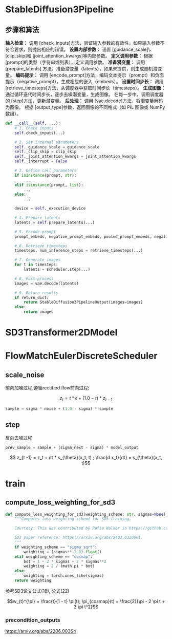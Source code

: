 # StableDiffusion3Pipeline
## 步骤和算法
**输入检查：**
调用 [check_inputs]方法，验证输入参数的有效性。如果输入参数不符合要求，则抛出相应的错误。
**设置内部参数：**
设置 [guidance_scale]\、[clip_skip]和 [joint_attention_kwargs]等内部参数。
**定义调用参数：**
根据 [prompt]的类型（字符串或列表），定义调用参数。
**准备潜变量：**
调用 [prepare_latents] 方法，准备潜变量（latents），如果未提供，则生成随机潜变量。
**编码提示：**
调用 [encode_prompt]方法，编码文本提示（prompt）和负面提示（negative_prompt），生成相应的嵌入（embeds）。
**设置时间步长：**
调用 [retrieve_timesteps]方法，从调度器中获取时间步长（timesteps）。
**生成图像：**
通过循环迭代时间步长，逐步去噪潜变量，生成图像。
在每一步中，调用调度器的 [step]方法，更新潜变量。
**后处理：**
调用 [vae.decode]方法，将潜变量解码为图像。
根据 [output_type]参数，返回图像的不同格式（如 PIL 图像或 NumPy 数组）。

```python
def __call__(self, ...):
    # 1. Check inputs
    self.check_inputs(...)

    # 2. Set internal parameters
    self._guidance_scale = guidance_scale
    self._clip_skip = clip_skip
    self._joint_attention_kwargs = joint_attention_kwargs
    self._interrupt = False

    # 3. Define call parameters
    if isinstance(prompt, str):
        ...
    elif isinstance(prompt, list):
        ...
    else:
        ...

    device = self._execution_device

    # 4. Prepare latents
    latents = self.prepare_latents(...)

    # 5. Encode prompt
    prompt_embeds, negative_prompt_embeds, pooled_prompt_embeds, negative_pooled_prompt_embeds = self.encode_prompt(...)

    # 6. Retrieve timesteps
    timesteps, num_inference_steps = retrieve_timesteps(...)

    # 7. Generate images
    for t in timesteps:
        latents = scheduler.step(...)

    # 8. Post-process
    images = vae.decode(latents)

    # 9. Return results
    if return_dict:
        return StableDiffusion3PipelineOutput(images=images)
    else:
        return images
``` 

# SD3Transformer2DModel

# FlowMatchEulerDiscreteScheduler
## scale_noise
前向加噪过程,遵循rectified flow前向过程; 
``` math
 z_{t} = t * \epsilon + (1.0 - t ) * z_{t - 1} 
``` 

``` Python
sample = sigma * noise + (1.0 - sigma) * sample
``` 

## step
反向去噪过程
``` Python
prev_sample = sample + (sigma_next - sigma) * model_output
``` 
``` math
 z_{t -1} = z_t + dt * s_{\theta}(x_t, t) ;

 \frac{d x_t}{dt} = s_{\theta}(x_t, t)
``` 
# train 
## compute_loss_weighting_for_sd3
``` Python
def compute_loss_weighting_for_sd3(weighting_scheme: str, sigmas=None):
    """Computes loss weighting scheme for SD3 training.

    Courtesy: This was contributed by Rafie Walker in https://github.com/huggingface/diffusers/pull/8528.

    SD3 paper reference: https://arxiv.org/abs/2403.03206v1.
    """
    if weighting_scheme == "sigma_sqrt":
        weighting = (sigmas**-2.0).float()
    elif weighting_scheme == "cosmap":
        bot = 1 - 2 * sigmas + 2 * sigmas**2
        weighting = 2 / (math.pi * bot)
    else:
        weighting = torch.ones_like(sigmas)
    return weighting
``` 
参考SD3论文公式(18), 公式(22)

``` math
w_{t}^{\pi} = \frac{t}{1 - t} \pi(t);

\pi_{cosmap}(t) = \frac{2}{\pi - 2 \pi t + 2 \pi t^2}
```

### precondition_outputs
https://arxiv.org/abs/2206.00364






